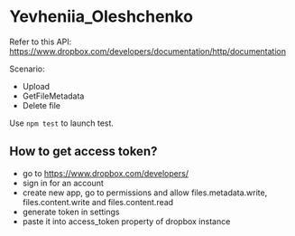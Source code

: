 # Yevheniia_Oleshchenko

Refer to this API: https://www.dropbox.com/developers/documentation/http/documentation

Scenario:

- Upload
- GetFileMetadata
- Delete file

Use `npm test` to launch test.

## How to get access token?

- go to https://www.dropbox.com/developers/
- sign in for an account
- create new app, go to permissions and allow files.metadata.write, files.content.write and files.content.read
- generate token in settings
- paste it into access_token property of dropbox instance
